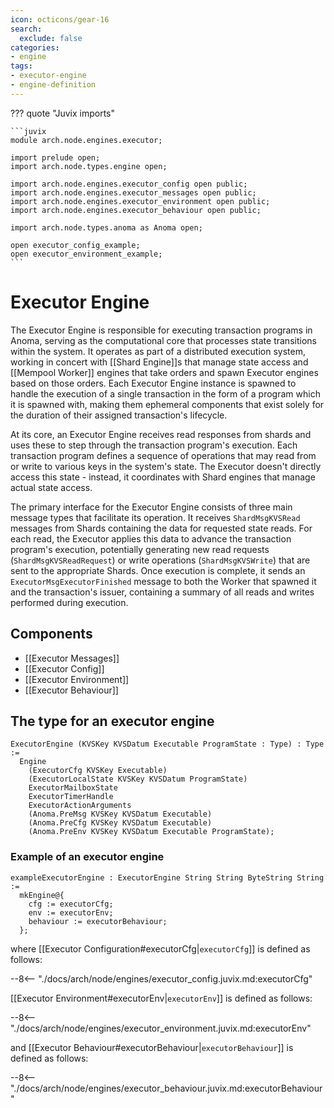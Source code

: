 ```yaml
---
icon: octicons/gear-16
search:
  exclude: false
categories:
- engine
tags:
- executor-engine
- engine-definition
---
```


??? quote "Juvix imports"

    ```juvix
    module arch.node.engines.executor;

    import prelude open;
    import arch.node.types.engine open;

    import arch.node.engines.executor_config open public;
    import arch.node.engines.executor_messages open public;
    import arch.node.engines.executor_environment open public;
    import arch.node.engines.executor_behaviour open public;

    import arch.node.types.anoma as Anoma open;

    open executor_config_example;
    open executor_environment_example;
    ```

# Executor Engine

The Executor Engine is responsible for executing transaction programs in Anoma,
serving as the computational core that processes state transitions within the
system. It operates as part of a distributed execution system, working in concert
with [[Shard Engine]]s that manage state access and [[Mempool Worker]] engines that
take orders and spawn Executor engines based on those orders. Each Executor Engine
instance is spawned to handle the execution of a single transaction in the form of
a program which it is spawned with, making them ephemeral components that exist
solely for the duration of their assigned transaction's lifecycle.

At its core, an Executor Engine receives read responses from shards and uses these
to step through the transaction program's execution. Each transaction program
defines a sequence of operations that may read from or write to various keys in
the system's state. The Executor doesn't directly access this state - instead, it
coordinates with Shard engines that manage actual state access.

The primary interface for the Executor Engine consists of three main message types
that facilitate its operation. It receives `ShardMsgKVSRead` messages from Shards
containing the data for requested state reads. For each read, the Executor applies
this data to advance the transaction program's execution, potentially generating
new read requests (`ShardMsgKVSReadRequest`) or write operations (`ShardMsgKVSWrite`)
that are sent to the appropriate Shards. Once execution is complete, it sends
an `ExecutorMsgExecutorFinished` message to both the Worker that spawned it and the
transaction's issuer, containing a summary of all reads and writes performed during
execution.

## Components

- [[Executor Messages]]
- [[Executor Config]]
- [[Executor Environment]]
- [[Executor Behaviour]]

## The type for an executor engine

<!-- --8<-- [start:ExecutorEngine] -->
```juvix
ExecutorEngine (KVSKey KVSDatum Executable ProgramState : Type) : Type :=
  Engine
    (ExecutorCfg KVSKey Executable)
    (ExecutorLocalState KVSKey KVSDatum ProgramState)
    ExecutorMailboxState
    ExecutorTimerHandle
    ExecutorActionArguments
    (Anoma.PreMsg KVSKey KVSDatum Executable)
    (Anoma.PreCfg KVSKey KVSDatum Executable)
    (Anoma.PreEnv KVSKey KVSDatum Executable ProgramState);
```
<!-- --8<-- [end:ExecutorEngine] -->

### Example of an executor engine

<!-- --8<-- [start:exampleExecutorEngine] -->
```juvix
exampleExecutorEngine : ExecutorEngine String String ByteString String :=
  mkEngine@{
    cfg := executorCfg;
    env := executorEnv;
    behaviour := executorBehaviour;
  };
```
<!-- --8<-- [end:exampleExecutorEngine] -->

where [[Executor Configuration#executorCfg|`executorCfg`]] is defined as follows:

--8<-- "./docs/arch/node/engines/executor_config.juvix.md:executorCfg"

[[Executor Environment#executorEnv|`executorEnv`]] is defined as follows:

--8<-- "./docs/arch/node/engines/executor_environment.juvix.md:executorEnv"

and [[Executor Behaviour#executorBehaviour|`executorBehaviour`]] is defined as follows:

--8<-- "./docs/arch/node/engines/executor_behaviour.juvix.md:executorBehaviour"
